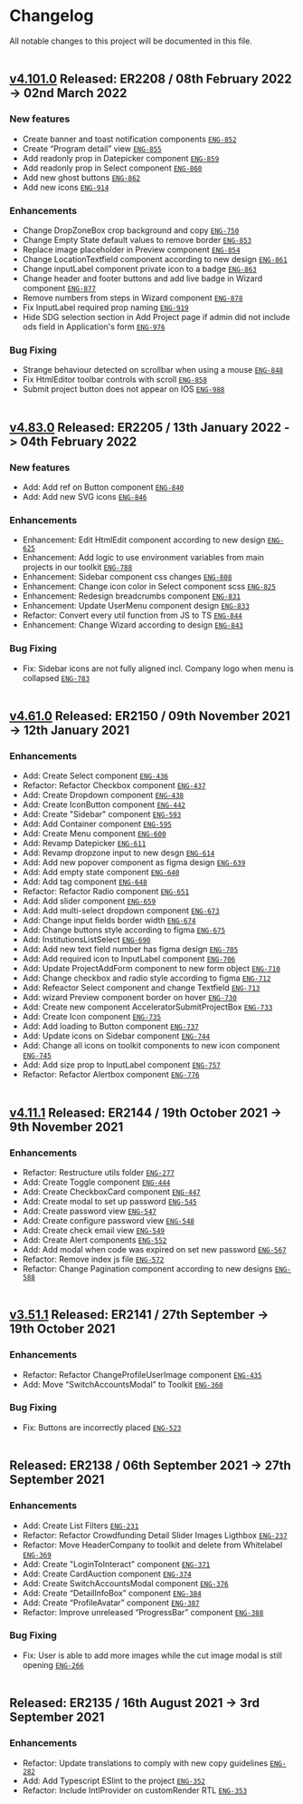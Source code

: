 # Changelog

All notable changes to this project will be documented in this file.
<br>
<br>

## [v4.101.0](https://github.com/esolidar/toolkit/compare/v4.83.0...v4.101.0) Released: ER2208 / 08th February 2022 -> 02nd March 2022

### New features

- Create banner and toast notification components [`ENG-852`](https://github.com/esolidar/toolkit/pulls?q=ENG-852)
- Create “Program detail” view [`ENG-855`](https://github.com/esolidar/toolkit/pulls?q=ENG-855)
- Add readonly prop in Datepicker component [`ENG-859`](https://github.com/esolidar/toolkit/pulls?q=ENG-859)
- Add readonly prop in Select component [`ENG-860`](https://github.com/esolidar/toolkit/pulls?q=ENG-860)
- Add new ghost buttons [`ENG-862`](https://github.com/esolidar/toolkit/pulls?q=ENG-862)
- Add new icons [`ENG-914`](https://github.com/esolidar/toolkit/pulls?q=ENG-914)

### Enhancements

- Change DropZoneBox crop background and copy [`ENG-750`](https://github.com/esolidar/toolkit/pulls?q=ENG-750)
- Change Empty State default values to remove border [`ENG-853`](https://github.com/esolidar/toolkit/pulls?q=ENG-853)
- Replace image placeholder in Preview component [`ENG-854`](https://github.com/esolidar/toolkit/pulls?q=ENG-854)
- Change LocationTextfield component according to new design [`ENG-861`](https://github.com/esolidar/toolkit/pulls?q=ENG-861)
- Change inputLabel component private icon to a badge [`ENG-863`](https://github.com/esolidar/toolkit/pulls?q=ENG-863)
- Change header and footer buttons and add live badge in Wizard component [`ENG-877`](https://github.com/esolidar/toolkit/pulls?q=ENG-877)
- Remove numbers from steps in Wizard component [`ENG-878`](https://github.com/esolidar/toolkit/pulls?q=ENG-878)
- Fix InputLabel required prop naming [`ENG-919`](https://github.com/esolidar/toolkit/pulls?q=ENG-919)
- Hide SDG selection section in Add Project page if admin did not include ods field in Application's form [`ENG-976`](https://github.com/esolidar/toolkit/pulls?q=ENG-976)

### Bug Fixing

- Strange behaviour detected on scrollbar when using a mouse [`ENG-848`](https://github.com/esolidar/toolkit/pulls?q=ENG-848)
- Fix HtmlEditor toolbar controls with scroll [`ENG-858`](https://github.com/esolidar/toolkit/pulls?q=ENG-858)
- Submit project button does not appear on IOS [`ENG-988`](https://github.com/esolidar/toolkit/pulls?q=ENG-988)
  <br>
  <br>

## [v4.83.0](https://github.com/esolidar/toolkit/compare/v4.61.0...v4.83.0) Released: ER2205 / 13th January 2022 -> 04th February 2022

### New features

- Add: Add ref on Button component [`ENG-840`](https://github.com/esolidar/toolkit/pulls?q=ENG-840)
- Add: Add new SVG icons [`ENG-846`](https://github.com/esolidar/toolkit/pulls?q=ENG-846)

### Enhancements

- Enhancement: Edit HtmlEdit component according to new design [`ENG-625`](https://github.com/esolidar/toolkit/pulls?q=ENG-625)
- Enhancement: Add logic to use environment variables from main projects in our toolkit [`ENG-788`](https://github.com/esolidar/toolkit/pulls?q=ENG-788)
- Enhancement: Sidebar component css changes [`ENG-808`](https://github.com/esolidar/toolkit/pulls?q=ENG-808)
- Enhancement: Change icon color in Select component scss [`ENG-825`](https://github.com/esolidar/toolkit/pulls?q=ENG-825)
- Enhancement: Redesign breadcrumbs component [`ENG-831`](https://github.com/esolidar/toolkit/pulls?q=ENG-831)
- Enhancement: Update UserMenu component design [`ENG-833`](https://github.com/esolidar/toolkit/pulls?q=ENG-833)
- Refactor: Convert every util function from JS to TS [`ENG-844`](https://github.com/esolidar/toolkit/pulls?q=ENG-844)
- Enhancement: Change Wizard according to design [`ENG-843`](https://github.com/esolidar/toolkit/pulls?q=ENG-843)

### Bug Fixing

- Fix: Sidebar icons are not fully aligned incl. Company logo when menu is collapsed [`ENG-783`](https://github.com/esolidar/toolkit/pulls?q=ENG-783)
  <br>
  <br>

## [v4.61.0](https://github.com/esolidar/toolkit/compare/v4.11.1...v4.61.0) Released: ER2150 / 09th November 2021 -> 12th January 2021

### Enhancements

- Add: Create Select component [`ENG-436`](https://github.com/esolidar/toolkit/pulls?q=ENG-436)
- Refactor: Refactor Checkbox component [`ENG-437`](https://github.com/esolidar/toolkit/pulls?q=ENG-437)
- Add: Create Dropdown component [`ENG-438`](https://github.com/esolidar/toolkit/pulls?q=ENG-438)
- Add: Create IconButton component [`ENG-442`](https://github.com/esolidar/toolkit/pulls?q=ENG-442)
- Add: Create "Sidebar" component [`ENG-593`](https://github.com/esolidar/toolkit/pulls?q=ENG-593)
- Add: Add Container component [`ENG-595`](https://github.com/esolidar/toolkit/pulls?q=ENG-595)
- Add: Create Menu component [`ENG-600`](https://github.com/esolidar/toolkit/pulls?q=ENG-600)
- Add: Revamp Datepicker [`ENG-611`](https://github.com/esolidar/toolkit/pulls?q=ENG-611)
- Add: Revamp dropzone input to new desgn [`ENG-614`](https://github.com/esolidar/toolkit/pulls?q=ENG-614)
- Add: Add new popover component as figma design [`ENG-639`](https://github.com/esolidar/toolkit/pulls?q=ENG-639)
- Add: Add empty state component [`ENG-640`](https://github.com/esolidar/toolkit/pulls?q=ENG-640)
- Add: Add tag component [`ENG-648`](https://github.com/esolidar/toolkit/pulls?q=ENG-648)
- Refactor: Refactor Radio component [`ENG-651`](https://github.com/esolidar/toolkit/pulls?q=ENG-651)
- Add: Add slider component [`ENG-659`](https://github.com/esolidar/toolkit/pulls?q=ENG-659)
- Add: Add multi-select dropdown component [`ENG-673`](https://github.com/esolidar/toolkit/pulls?q=ENG-673)
- Add: Change input fields border width [`ENG-674`](https://github.com/esolidar/toolkit/pulls?q=ENG-674)
- Add: Change buttons style according to figma [`ENG-675`](https://github.com/esolidar/toolkit/pulls?q=ENG-675)
- Add: InstitutionsListSelect [`ENG-690`](https://github.com/esolidar/toolkit/pulls?q=ENG-690)
- Add: Add new text field number has figma design [`ENG-705`](https://github.com/esolidar/toolkit/pulls?q=ENG-705)
- Add: Add required icon to InputLabel component [`ENG-706`](https://github.com/esolidar/toolkit/pulls?q=ENG-706)
- Add: Update ProjectAddForm component to new form object [`ENG-710`](https://github.com/esolidar/toolkit/pulls?q=ENG-710)
- Add: Change checkbox and radio style according to figma [`ENG-712`](https://github.com/esolidar/toolkit/pulls?q=ENG-712)
- Add: Refeactor Select component and change Textfield [`ENG-713`](https://github.com/esolidar/toolkit/pulls?q=ENG-713)
- Add: wizard Preview component border on hover [`ENG-730`](https://github.com/esolidar/toolkit/pulls?q=ENG-730)
- Add: Create new component AcceleratorSubmitProjectBox [`ENG-733`](https://github.com/esolidar/toolkit/pulls?q=ENG-733)
- Add: Create Icon component [`ENG-735`](https://github.com/esolidar/toolkit/pulls?q=ENG-735)
- Add: Add loading to Button component [`ENG-737`](https://github.com/esolidar/toolkit/pulls?q=ENG-737)
- Add: Update icons on Sidebar component [`ENG-744`](https://github.com/esolidar/toolkit/pulls?q=ENG-744)
- Add: Change all icons on toolkit components to new icon component [`ENG-745`](https://github.com/esolidar/toolkit/pulls?q=ENG-745)
- Add: Add size prop to InputLabel component [`ENG-757`](https://github.com/esolidar/toolkit/pulls?q=ENG-757)
- Refactor: Refactor Alertbox component [`ENG-776`](https://github.com/esolidar/toolkit/pulls?q=ENG-776)
  <br>
  <br>

## [v4.11.1](https://github.com/esolidar/toolkit/compare/v3.51.1...v4.11.1) Released: ER2144 / 19th October 2021 -> 9th November 2021

### Enhancements

- Refactor: Restructure utils folder [`ENG-277`](https://github.com/esolidar/toolkit/pulls?q=ENG-277)
- Add: Create Toggle component [`ENG-444`](https://github.com/esolidar/toolkit/pulls?q=ENG-444)
- Add: Create CheckboxCard component [`ENG-447`](https://github.com/esolidar/toolkit/pulls?q=ENG-447)
- Add: Create modal to set up password [`ENG-545`](https://github.com/esolidar/toolkit/pulls?q=ENG-545)
- Add: Create password view [`ENG-547`](https://github.com/esolidar/toolkit/pulls?q=ENG-547)
- Add: Create configure password view [`ENG-548`](https://github.com/esolidar/toolkit/pulls?q=ENG-548)
- Add: Create check email view [`ENG-549`](https://github.com/esolidar/toolkit/pulls?q=ENG-549)
- Add: Create Alert components [`ENG-552`](https://github.com/esolidar/toolkit/pulls?q=ENG-552)
- Add: Add modal when code was expired on set new password [`ENG-567`](https://github.com/esolidar/toolkit/pulls?q=ENG-567)
- Refactor: Remove index js file [`ENG-572`](https://github.com/esolidar/toolkit/pulls?q=ENG-572)
- Refactor: Change Pagination component according to new designs [`ENG-588`](https://github.com/esolidar/toolkit/pulls?q=ENG-588)
  <br>
  <br>

## [v3.51.1](https://github.com/esolidar/toolkit/compare/v3.30.0...v3.51.1) Released: ER2141 / 27th September -> 19th October 2021

### Enhancements

- Refactor: Refactor ChangeProfileUserImage component [`ENG-435`](https://github.com/esolidar/toolkit/pulls?q=ENG-435)
- Add: Move “SwitchAccountsModal” to Toolkit [`ENG-360`](https://github.com/esolidar/toolkit/pulls?q=ENG-360)

### Bug Fixing

- Fix: Buttons are incorrectly placed [`ENG-523`](https://github.com/esolidar/toolkit/pulls?q=ENG-523)
  <br>
  <br>

## Released: ER2138 / 06th September 2021 -> 27th September 2021

### Enhancements

- Add: Create List Filters [`ENG-231`](https://github.com/esolidar/toolkit/pulls?q=ENG-231)
- Refactor: Refactor Crowdfunding Detail Slider Images Ligthbox [`ENG-237`](https://github.com/esolidar/toolkit/pulls?q=ENG-237)
- Refactor: Move HeaderCompany to toolkit and delete from Whitelabel [`ENG-369`](https://github.com/esolidar/toolkit/pulls?q=ENG-369)
- Add: Create "LoginToInteract" component [`ENG-371`](https://github.com/esolidar/toolkit/pulls?q=ENG-371)
- Add: Create CardAuction component [`ENG-374`](https://github.com/esolidar/toolkit/pulls?q=ENG-374)
- Add: Create SwitchAccountsModal component [`ENG-376`](https://github.com/esolidar/toolkit/pulls?q=ENG-376)
- Add: Create “DetailInfoBox” component [`ENG-384`](https://github.com/esolidar/toolkit/pulls?q=ENG-384)
- Add: Create “ProfileAvatar” component [`ENG-387`](https://github.com/esolidar/toolkit/pulls?q=ENG-387)
- Refactor: Improve unreleased “ProgressBar” component [`ENG-388`](https://github.com/esolidar/toolkit/pulls?q=ENG-388)

### Bug Fixing

- Fix: User is able to add more images while the cut image modal is still opening [`ENG-266`](https://github.com/esolidar/toolkit/pulls?q=ENG-266)
  <br>
  <br>

## Released: ER2135 / 16th August 2021 -> 3rd September 2021

### Enhancements

- Refactor: Update translations to comply with new copy guidelines [`ENG-282`](https://github.com/esolidar/toolkit/pulls?q=ENG-282)
- Add: Add Typescript ESlint to the project [`ENG-352`](https://github.com/esolidar/toolkit/pulls?q=ENG-352)
- Refactor: Include IntlProvider on customRender RTL [`ENG-353`](https://github.com/esolidar/toolkit/pulls?q=ENG-353)
